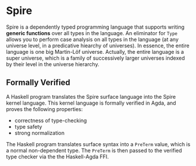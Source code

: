 Spire
=====

Spire is a dependently typed programming language that supports writing **generic
functions** over all types in the language.
An eliminator for `Type` allows you to perform case analysis on all types in the
language (at any universe level, in a predicative hiearchy of universes).
In essence, the entire language is one big Martin-Löf universe.
Actually, the entire language is a super universe, which is a family of successively
larger universes indexed by their level in the universe hierarchy.

Formally Verified
-----------------

A Haskell program translates the Spire surface language into the Spire kernel language.
This kernel language is formally verified in Agda, and proves the following properties:
* correctness of type-checking
* type safety
* strong normalization

The Haskell program translates surface syntax into a `PreTerm` value, which is a normal non-dependent
type. The `PreTerm` is then passed to the verified type checker via the the Haskell-Agda FFI.
